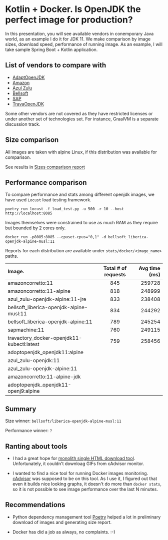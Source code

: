 # Kotlin + Docker. Is OpenJDK the perfect image for production?

In this presentation, you will see available vendors in conemporary Java world, as an example I do it for JDK 11. We make comparison by image sizes, download speed, performance of running image. As an example, I will take sample Spring Boot + Kotlin application.


## List of vendors to compare with

- [AdaptOpenJDK](https://hub.docker.com/r/adoptopenjdk/openjdk11)
- [Amazon](https://hub.docker.com/_/amazoncorretto)
- [Azul Zulu](https://hub.docker.com/r/azul/zulu-openjdk-alpine)
- [Bellsoft](https://hub.docker.com/r/bellsoft/liberica-openjdk-alpine)
- [SAP](https://hub.docker.com/_/sapmachine)
- [TravaOpenJDK](https://hub.docker.com/r/travactory/docker-openjdk11-kubectl)

Some other vendors are not covered as they have restricted licenses or under another set of technologies set. For instance, GraalVM is a separate discussion track.

## Size comparison

All images are taken with alpine Linux, if this distribution was available for comparison.

See results in [Sizes comparison report](comparison/generated_sizes_report.html)

## Performance comparison

To compare performance and stats among different openjdk images, we have used `Locust` load testing framework.

```
poetry run locust -f load_test.py -u 500 -r 10 --host http://localhost:8085
```


Images themselves were constrained to use as much RAM as they require but bounded by 2 cores only.

```
docker run -p8085:8085 --cpuset-cpus="0,1" -d bellsoft_liberica-openjdk-alpine-musl:11
```

Reports for each distribution are available under `stats/docker/<image_name>` paths.


| Image.         | Total # of requests     | Avg time (ms)     |
| :------------- | :----------: | -----------: |
|  amazoncorretto:11 | 845   | 259728    |
| amazoncorretto:11-alpine   | 818 | 248999 |
| azul_zulu-openjdk-alpine:11-jre | 833 | 238408 |
| bellsoft_liberica-openjdk-alpine-musl:11 | 834 | 244292 |
| bellsoft_liberica-openjdk-alpine:11 | 789 | 245254 |
| sapmachine:11 | 760 | 249115 |
| travactory_docker-openjdk11-kubectl:latest | 759 | 258456 |
| adoptopenjdk_openjdk11:alpine | | |
| azul_zulu-openjdk:11 | | |
| azul_zulu-openjdk-alpine:11 | | |
| amazoncorretto:11-alpine-jdk | | |
| adoptopenjdk_openjdk11-openj9:alpine | | |


## Summary

Size winner: `bellsoft/liberica-openjdk-alpine-musl:11`

Performance winner: `?`

## Ranting about tools

- I had a great hope for [monolith single HTML download tool](https://github.com/Y2Z/monolith).
Unfortunately, it couldn't downloag GIFs from cAdvisor monitor.

- I wanted to find a nice tool for running Docker images monitoring. [cAdvisor](https://github.com/google/cadvisor) was supposed to be on this tool. As I use it, I figured out that even it builds nice looking graphs, it doesn't do more than `docker stats`, so it is not possible to see image performance over the last N minutes.

## Recommendations

- Python dependency management tool [Poetry](https://python-poetry.org/) helped a lot in preliminary download of images and generating size report.

- Docker has did a job as always, no complaints. :-)




